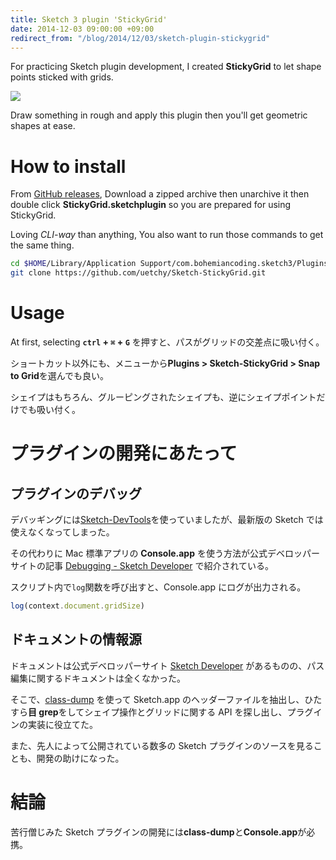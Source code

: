 ```yaml
---
title: Sketch 3 plugin 'StickyGrid'
date: 2014-12-03 09:00:00 +09:00
redirect_from: "/blog/2014/12/03/sketch-plugin-stickygrid"
---
```


For practicing Sketch plugin development, I created **StickyGrid** to let shape points sticked with grids.

![](http://uechi-public.s3.amazonaws.com/github/sketch-stickygrid.png)

Draw something in rough and apply this plugin then you'll get geometric shapes at ease.

# How to install

From [GitHub releases](https://github.com/uetchy/Sketch-StickyGrid/releases/latest), Download a zipped archive then unarchive it then double click **StickyGrid.sketchplugin** so you are prepared for using StickyGrid.

Loving _CLI-way_ than anything, You also want to run those commands to get the same thing.

```bash
cd $HOME/Library/Application Support/com.bohemiancoding.sketch3/Plugins
git clone https://github.com/uetchy/Sketch-StickyGrid.git
```

# Usage

At first, selecting **`ctrl` + `⌘` + `G`** を押すと、パスがグリッドの交差点に吸い付く。

ショートカット以外にも、メニューから**Plugins > Sketch-StickyGrid > Snap to Grid**を選んでも良い。

シェイプはもちろん、グルーピングされたシェイプも、逆にシェイプポイントだけでも吸い付く。

# プラグインの開発にあたって

## プラグインのデバッグ

デバッギングには[Sketch-DevTools](https://github.com/turbobabr/sketch-devtools)を使っていましたが、最新版の Sketch では使えなくなってしまった。

その代わりに Mac 標準アプリの **Console.app** を使う方法が公式デベロッパーサイトの記事 [Debugging - Sketch Developer](http://developer.sketchapp.com/code-examples/debugging/) で紹介されている。

スクリプト内で`log`関数を呼び出すと、Console.app にログが出力される。

```js
log(context.document.gridSize)
```

## ドキュメントの情報源

ドキュメントは公式デベロッパーサイト [Sketch Developer](http://developer.sketchapp.com) があるものの、パス編集に関するドキュメントは全くなかった。

そこで、[class-dump](http://stevenygard.com/projects/class-dump/) を使って Sketch.app のヘッダーファイルを抽出し、ひたすら**目 grep**をしてシェイプ操作とグリッドに関する API を探し出し、プラグインの実装に役立てた。

また、先人によって公開されている数多の Sketch プラグインのソースを見ることも、開発の助けになった。

# 結論

苦行僧じみた Sketch プラグインの開発には**class-dump**と**Console.app**が必携。